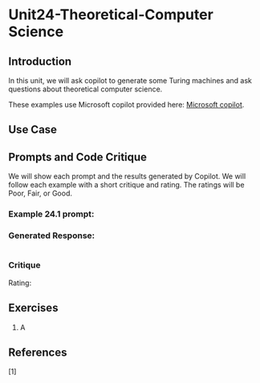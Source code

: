 #  Unit24-Theoretical-Computer Science

## Introduction

In this unit, we will ask copilot to generate some Turing machines and ask questions about theoretical computer science.

These examples use Microsoft copilot provided here: [Microsoft copilot](https://copilot.microsoft.com/).

## Use Case



## Prompts and Code Critique

We will show each prompt and the results generated by Copilot. We will follow each example with a short critique and rating. The ratings will be Poor, Fair, or Good.

### Example 24.1 prompt:

### Generated Response:
```

```

### Critique
 Rating:


## Exercises
1. A

## References
[1] 
